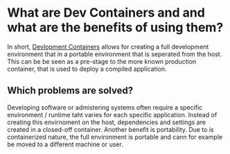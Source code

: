 # What are Dev Containers and and what are the benefits of using them?

In short, [Devlopment Containers](https://containers.dev/overview) allows for creating a full development environment that in a portable environment that is seperated from the host. This can be be seen as a pre-stage to the more known production container, that is used to deploy a compiled application.

## Which problems are solved?

Developing software or admistering systems often require a specific environment / runtime taht varies for each specific application. Instead of creating this envirnoment on the host, dependencies and settings are created in a closed-off container. Another benefit is portability. Due to is containerized nature, the full environment is portable and cann for example be moved to a different machine or user. 
